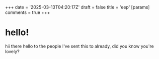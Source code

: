 +++
date = '2025-03-13T04:20:17Z'
draft = false
title = 'eep'
[params]
  comments = true
+++

# hello!

hii there hello to the people I've sent this to already, did you know you're lovely? 
